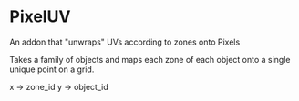 # PixelUV
An addon that "unwraps" UVs according to zones onto Pixels

Takes a family of objects and maps each zone of each object onto a single unique point on a grid.

x -> zone_id
y -> object_id
